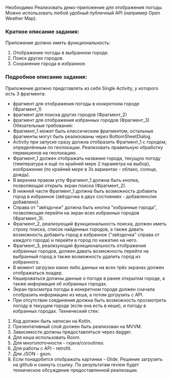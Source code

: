 Необходимо Реализовать демо-приложение для отображения погоды.
Можно использовать любой удобный публичный API (например Open Weather Map).
### Краткое описание задания:
Приложение должно иметь функциональность:
1. Отображение погоды в выбранном городе.
2. Поиск других городов.
3. Сохранение города в избранное.
### Подробное описание задания:
Приложение должно представлять из себя Single Activity, у которого есть 3 фрагмента:
- фрагмент для отображения погоды в конкретном городе (Фрагмент_1)
- фрагмент для поиска других городов (Фрагмент_2)
- фрагмент для отображения избранных городов (Фрагмент_3)
  Обязательные требования:
- Фрагмент_1 может быть классическим фрагментом, остальные фрагменты могут быть реализованы через BottomSheetDialog.
- Activity при запуске сразу должна отобразить Фрагмент_1 с городом, определённым по геолокации. Реализовать правильную обработку пермишенов на геолокацию.
- Фрагмент_1 должен отображать название города, текущую погоду (температура и ещё по крайней мере 2 параметра на выбор), изображение (по крайней мере в 3х вариантах - облако, солнце, дождь).
- В верхнем правом углу Фрагмент_1 должна быть кнопка, позволяющая открыть экран поиска (Фрагмент_2).
- В нижней части Фрагмент_1 должна быть возможность добавить город в избранное (звёздочка в двух состояниях - добавлено/не добавлено).
- Справа от "звёздочки" должна быть кнопка "избранные города", позволяющая перейти на экран всех избранных городов (Фрагмент_3).
- Фрагмент_2, реализующий функциональность поиска, должен иметь строку поиска, список найденных городов, а также давать возможность добавить город в избранное ("звёздочка" справа от каждого города) и перейти в город по нажатию на него.
- Фрагмент_3, реализующий функциональность отображения избранных городов, должен давать возможность перейти на выбранный город а также возможность удалить город из избранного.
- В момент загрузки каких либо данных на всех трёх экранах должен отображаться лоадер.
- Кешироваться должны данные о погоде в ранее открытом городе, а также информация об избранных городах.
- Экран просмотра погоды в конкретном городе должен сначала отобразить информацию из кеша, а потом догрузить с API.
- При отсутствии соединения должна быть возможность просмотреть погоду в текущем городе (если она есть в кеше), и погоду в избранных городах.
  Технический стек:
1. Код должен быть написан на Kotlin.
2. Презентативный слой должен быть реализован на MVVM.
3. Зависимости должны предоставляться через dagger.
4. Для кеша использовать Room.
5. Для многопоточности - rxjava/coroutines.
6. Для работы с API - retrofit.
7. Для JSON - gson.
8. Если понадобится отображать картинки - Glide.
   Решение загрузить на github и скинуть ссылку.
   По результатам review будет техническое обсуждение предоставленной реализации.